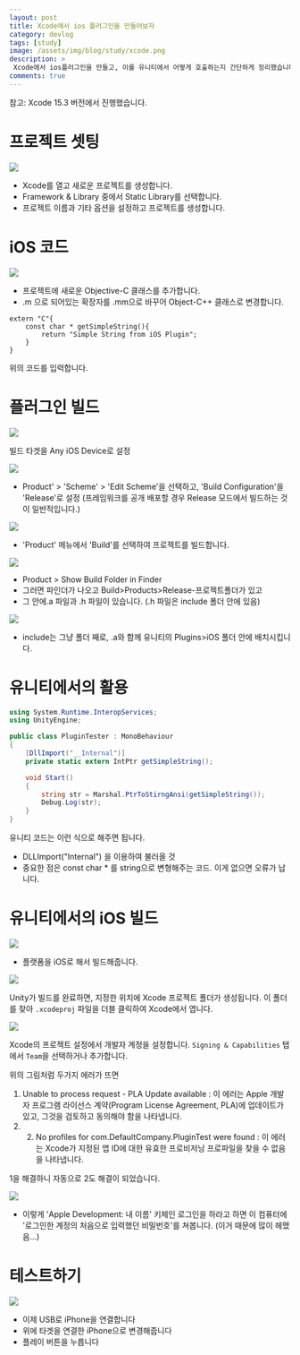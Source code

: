 ```yaml
---
layout: post
title: Xcode에서 ios 플러그인을 만들어보자
category: devlog
tags: [study]
image: /assets/img/blog/study/xcode.png
description: >
 Xcode에서 ios플러그인을 만들고, 이를 유니티에서 어떻게 호출하는지 간단하게 정리했습니다.
comments: true
---
```

참고: Xcode 15.3 버전에서 진행했습니다.

# 프로젝트 셋팅

![](/assets/img/blog/study/Pasted%20image%2020240325175225.png)

- Xcode를 열고 새로운 프로젝트를 생성합니다.
- Framework & Library 중에서 Static Library를 선택합니다.
- 프로젝트 이름과 기타 옵션을 설정하고 프로젝트를 생성합니다.

# iOS 코드

![](/assets/img/blog/study/Pasted%20image%2020240325102748.png)

- 프로젝트에 새로운 Objective-C 클래스를 추가합니다.
- .m 으로 되어있는 확장자를 .mm으로 바꾸어 Object-C++ 클래스로 변경합니다.

```object-C++
extern "C"{
    const char * getSimpleString(){
        return "Simple String from iOS Plugin";
    }
}
```

위의 코드를 입력합니다.

# 플러그인 빌드

![](/assets/img/blog/study/Pasted%20image%2020240405172657.png)

빌드 타겟을 Any iOS Device로 설정


![](/assets/img/blog/study/Pasted%20image%2020240325182159.png)

- Product' > 'Scheme' > 'Edit Scheme'을 선택하고, 'Build Configuration'을 'Release'로 설정
  (프레임워크를 공개 배포할 경우 Release 모드에서 빌드하는 것이 일반적입니다.)

![](/assets/img/blog/study/Pasted%20image%2020240325141947.png)

- 'Product' 메뉴에서 'Build'를 선택하여 프로젝트를 빌드합니다.

![](/assets/img/blog/study/Pasted%20image%2020240325182249.png)

- Product > Show Build Folder in Finder
- 그러면 파인더가 나오고 Build>Products>Release-프로젝트폴더가 있고
- 그 안에.a 파일과 .h 파일이 있습니다. (.h 파일은 include 폴더 안에 있음)

![](/assets/img/blog/study/Pasted%20image%2020240405150325.png)

- include는 그냥 폴더 째로, .a와 함께 유니티의 Plugins>iOS 폴더 안에 배치시킵니다.

# 유니티에서의 활용

```cs
using System.Runtime.InteropServices;
using UnityEngine;

public class PluginTester : MonoBehaviour
{
    [DllImport("__Internal")]
    private static extern IntPtr getSimpleString();

    void Start()
    {
        string str = Marshal.PtrToStirngAnsi(getSimpleString());
        Debug.Log(str);
    }
}

```

유니티 코드는 이런 식으로 해주면 됩니다.
- DLLImport("Internal") 을 이용하여 불러올 것
- 중요한 점은 const char * 를 string으로 변형해주는 코드.
  이게 없으면 오류가 납니다.

# 유니티에서의 iOS 빌드

![](/assets/img/blog/study/Pasted%20image%2020240405160110.png)

- 플랫폼을 iOS로 해서 빌드해줍니다.

![](/assets/img/blog/study/Pasted%20image%2020240405160240.png)

Unity가 빌드를 완료하면, 지정한 위치에 Xcode 프로젝트 폴더가 생성됩니다.
이 폴더를 찾아 `.xcodeproj` 파일을 더블 클릭하여 Xcode에서 엽니다.

![](/assets/img/blog/study/Pasted%20image%2020240405160349.png) 

Xcode의 프로젝트 설정에서 개발자 계정을 설정합니다. 
`Signing & Capabilities` 탭에서 `Team`을 선택하거나 추가합니다.

  위의 그림처럼 두가지 에러가 뜨면
1. Unable to process request - PLA Update available 
   : 이 에러는 Apple 개발자 프로그램 라이선스 계약(Program License Agreement, PLA)에 업데이트가 있고, 그것을 검토하고 동의해야 함을 나타냅니다.
2. 2. No profiles for com.DefaultCompany.PluginTest were found
   : 이 에러는 Xcode가 지정된 앱 ID에 대한 유효한 프로비저닝 프로파일을 찾을 수 없음을 나타냅니다. 

1을 해결하니 자동으로 2도 해결이 되었습니다.

![](/assets/img/blog/study/Pasted%20image%2020240408142922.png)

- 이렇게 'Apple Development: 내 이름' 키체인 로그인을 하라고 하면 
  이 컴퓨터에 '로그인한 계정의 처음으로 입력했던 비밀번호'를 쳐봅니다. 
  (이거 때문에 많이 헤맸음...)

# 테스트하기

![](/assets/img/blog/study/Pasted%20image%2020240408143010.png)

- 이제 USB로 iPhone을 연결합니다
- 위에 타겟을 연결한 iPhone으로 변경해줍니다
- 플레이 버튼을 누릅니다




  
